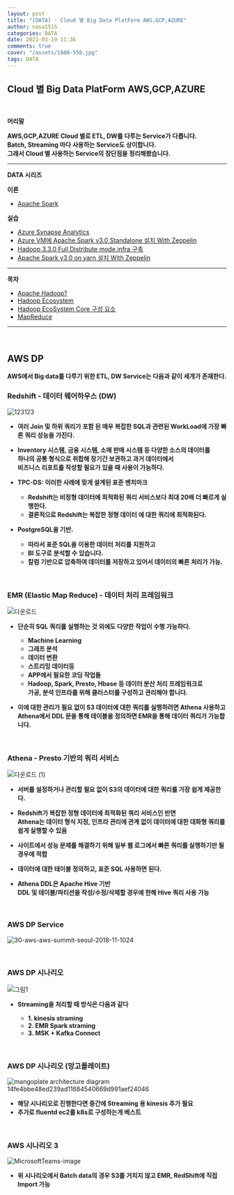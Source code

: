 ```yaml
---
layout: post
title: "[DATA] - Cloud 별 Big Data PlatForm AWS,GCP,AZURE"
author: nasa1515
categories: DATA
date: 2021-03-19 11:36
comments: true
cover: "/assets/1800-550.jpg"
tags: DATA
---
```




## **Cloud 별 Big Data PlatForm AWS,GCP,AZURE**


<br/>

**머리말**  

**AWS,GCP,AZURE Cloud 별로 ETL, DW를 다루는 Service가 다릅니다.**  
**Batch, Streaming 마다 사용하는 Service도 상이합니다.**  
**그래서 Cloud 별 사용하는 Service의 장단점을 정리해봤습니다.**  





  


 
---

**DATA 시리즈**

**이론**



 - [Apache Spark](https://nasa1515.github.io/data/2021/03/03/spark.html)


**실습** 

 - [Azure Synapse Analytics](https://nasa1515.github.io/data/2021/02/25/azure-synapse.html)
 - [Azure VM에 Apache Spark v3.0 Standalone 설치 With Zeppelin](https://nasa1515.github.io/data/2021/03/04/Spark2.html)
 - [Hadoop 3.3.0 Full Distribute mode infra 구축](https://nasa1515.github.io/data/2021/03/08/hadoop.html)
 - [Apache Spark v3.0 on yarn 설치 With Zeppelin](https://nasa1515.github.io/data/2021/03/10/spark-yarn.html)

---



**목차**


- [Apache Hadoop?](#a1)
- [Hadoop Ecosystem](#a2)
- [Hadoop EcoSystem Core 구성 요소](#a3)
- [MapReduce](#a4)

--- 

<br/>

## **AWS DP**   <a name="a1"></a>   

**AWS에서 Big data를 다루기 위한 ETL, DW Service는 다음과 같이 세개가 존재한다.**  

### **Redshift - 데이터 웨어하우스 (DW)**

![123123](https://user-images.githubusercontent.com/69498804/111718855-0c72ea00-889e-11eb-8088-8df84f5b00e1.png)

* **여러 Join 및 하위 쿼리가 포함 된 매우 복잡한 SQL과 관련된 WorkLoad에 가장 빠른 쿼리 성능을 가진다.**

* **Inventory 시스템, 금융 시스템, 소매 판매 시스템 등 다양한 소스의 데이터를  
하나의 공통 형식으로 취합해 장기간 보관하고 과거 데이터에서  
비즈니스 리포트를 작성할 필요가 있을 때 사용이 가능하다.** 

* **TPC-DS: 이러한 사례에 맞게 설계된 표준 벤치마크**  
    * **Redshift는 비정형 데이터에 최적화된 쿼리 서비스보다 최대 20배 더 빠르게 실행한다.**
    * **결론적으로 Redshift는 복잡한 정형 데이터 에 대한 쿼리에 최적화된다.** 


* **PostgreSQL을 기반.** 
    * **따라서 표준 SQL을 이용한 데이터 처리를 지원하고**  
    * **BI 도구로 분석할 수 있습니다.**  
    * **칼럼 기반으로 압축하여 데이터를 저장하고 있어서 데이터의 빠른 처리가 가능.**  

<br/>

### **EMR (Elastic Map Reduce) - 데이터 처리 프레임워크**  

![다운로드](https://user-images.githubusercontent.com/69498804/111720406-24983880-88a1-11eb-8904-ba8b8401e985.png)


* **단순히 SQL 쿼리를 실행하는 것 외에도 다양한 작업이 수행 가능하다.**  
    * **Machine Learning**
    * **그래프 분석** 
    * **데이터 변환**
    * **스트리밍 데이터등** 
    * **APP에서 필요한 코딩 작업들** 
    * **Hadoop, Spark, Presto, Hbase 등 데이터 분산 처리 프레임워크로  
    가공, 분석 인프라를 위해 클러스터를 구성하고 관리해야 합니다.**  

* **이에 대한 관리가 필요 없이 S3 데이터에 대한 쿼리를 실행하려면 Athena 사용하고**  
**Athena에서 DDL 문을 통해 테이블을 정의하면 EMR을 통해 데이터 쿼리가 가능합니다.**

<br/>



### **Athena - Presto 기반의 쿼리 서비스**

![다운로드 (1)](https://user-images.githubusercontent.com/69498804/111721719-d2a4e200-88a3-11eb-86da-b3a8ea1afac9.png)


* **서버를 설정하거나 관리할 필요 없이 S3의 데이터에 대한 쿼리를 가장 쉽게 제공한다.**  

* **Redshift가 복잡한 정형 데이터에 최적화된 쿼리 서비스인 반면**  
    **Athena는 데이터 형식 지정, 인프라 관리에 관계 없이 데이터에 대한 대화형 쿼리를 쉽게 실행할 수 있음**  


* **사이트에서 성능 문제를 해결하기 위해 일부 웹 로그에서 빠른 쿼리를 실행하기만 될 경우에 적합**
* **데이터에 대한 테이블 정의하고, 표준 SQL 사용하면 된다.**  

* **Athena DDL은 Apache Hive 기반**   
    **DDL 및 테이블/파티션을 작성/수정/삭제할 경우에 한해 Hive 쿼리 사용 가능**

<br/>

### **AWS DP Service** 

![30-aws-aws-summit-seoul-2018-11-1024](https://user-images.githubusercontent.com/69498804/111722660-a12d1600-88a5-11eb-90dd-f42abb9dbf62.jpg)



<br/>

### **AWS DP 시나리오** 

![그림1](https://user-images.githubusercontent.com/69498804/111729900-7d70cc80-88b3-11eb-8cc8-5248facdb51c.png)

* **Streaming을 처리할 때 방식은 다음과 같다** 

    * **1. kinesis straming** 
    * **2. EMR Spark straming**  
    * **3. MSK + Kafka Connect**

<br/>


### **AWS DP 시나리오 (망고플레이트)**

![mangoplate architecture diagram 14fe4bbe48ed239ad11684540669d991aef24046](https://user-images.githubusercontent.com/69498804/111730395-ad6c9f80-88b4-11eb-85be-9e014333545e.png)

* **해당 시나리오로 진행한다면 중간에 Streaming 용 kinesis 추가 필요** 
* **추가로 fluentd ec2를 k8s로 구성하는게 베스트**  

<br/>


### **AWS 시나리오 3**

![MicrosoftTeams-image](https://user-images.githubusercontent.com/69498804/111730604-1f44e900-88b5-11eb-9850-e919f413eb0b.png)
* **위 시나리오에서 Batch data의 경우 S3를 거치지 않고 EMR, RedShift에 직접 Import 가능**  

